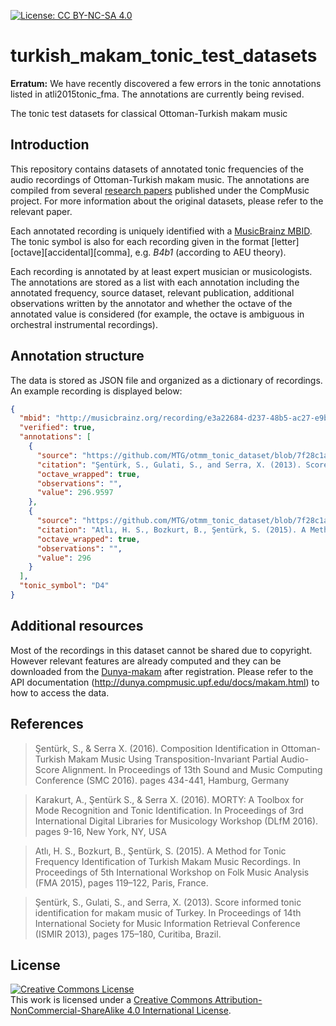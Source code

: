 [![License: CC BY-NC-SA 4.0](https://img.shields.io/badge/License-CC%20BY--NC--SA%204.0-ff69b4.svg)](http://creativecommons.org/licenses/by-nc-sa/4.0/)

turkish_makam_tonic_test_datasets
=================================

**Erratum:** We have recently discovered a few errors in the tonic annotations listed in atli2015tonic_fma. The annotations are currently being revised.

The tonic test datasets for classical Ottoman-Turkish makam music

Introduction
------------

This repository contains datasets of annotated tonic frequencies of the audio recordings of Ottoman-Turkish makam music. The annotations are compiled from several [research papers](#References) published under the CompMusic project. For more information about the original datasets, please refer to the relevant paper.

Each annotated recording is uniquely identified with a [MusicBrainz MBID](https://musicbrainz.org/doc/MusicBrainz_Identifier). The tonic symbol is also for each recording given in the format [letter][octave][accidental][comma], e.g. *B4b1* (according to AEU theory).

Each recording is annotated by at least expert musician or musicologists. The annotations are stored as a list with each annotation including the annotated frequency, source dataset, relevant publication, additional observations written by the annotator and whether the octave of the annotated value is considered (for example, the octave is ambiguous in orchestral instrumental recordings).

Annotation structure
------------

The data is stored as JSON file and organized as a dictionary of recordings. An example recording is displayed below:

```json
{
  "mbid": "http://musicbrainz.org/recording/e3a22684-d237-48b5-ac27-e9b77ddd3c18", 
  "verified": true, 
  "annotations": [
    {
      "source": "https://github.com/MTG/otmm_tonic_dataset/blob/7f28c1a3261b9146042155ee5e0f9e644d9ebcfa/senturk2013karar_ismir/tonic_annotations.csv", 
      "citation": "Şentürk, S., Gulati, S., and Serra, X. (2013). Score Informed Tonic Identification for Makam Music of Turkey. In Proceedings of 14th International Society for Music Information Retrieval Conference (ISMIR 2013), pages 175–180, Curitiba, Brazil.", 
      "octave_wrapped": true, 
      "observations": "", 
      "value": 296.9597
    }, 
    {
      "source": "https://github.com/MTG/otmm_tonic_dataset/blob/7f28c1a3261b9146042155ee5e0f9e644d9ebcfa/atli2015tonic_fma/TD2.csv", 
      "citation": "Atlı, H. S., Bozkurt, B., Şentürk, S. (2015). A Method for Tonic Frequency Identification of Turkish Makam Music Recordings. In Proceedings of 5th International Workshop on Folk Music Analysis (FMA 2015), pages 119–122, Paris, France.", 
      "octave_wrapped": true, 
      "observations": "", 
      "value": 296
    }
  ], 
  "tonic_symbol": "D4"
}
```

Additional resources
------------
Most of the recordings in this dataset cannot be shared due to copyright. However relevant features are already computed and they can be downloaded from the [Dunya-makam](dunya.compmusic.upf.edu/makam) after registration. Please refer to the API documentation (http://dunya.compmusic.upf.edu/docs/makam.html) to how to access the data. 

<a name="References"></a>References
--------------------

> Şentürk, S., & Serra X. (2016). Composition Identification in Ottoman-Turkish Makam Music Using Transposition-Invariant Partial Audio-Score Alignment. In Proceedings of 13th Sound and Music Computing Conference (SMC 2016). pages 434-441, Hamburg, Germany

> Karakurt, A., Şentürk S., & Serra X. (2016). MORTY: A Toolbox for Mode Recognition and Tonic Identification. In Proceedings of 3rd International Digital Libraries for Musicology Workshop (DLfM 2016). pages 9-16, New York, NY, USA

> Atlı, H. S., Bozkurt, B., Şentürk, S. (2015). A Method for Tonic Frequency Identification of Turkish Makam Music Recordings. In Proceedings of 5th International Workshop on Folk Music Analysis (FMA 2015), pages 119–122, Paris, France.

> Şentürk, S., Gulati, S., and Serra, X. (2013). Score informed tonic identification for makam music of Turkey. In Proceedings of 14th International Society for Music Information Retrieval Conference (ISMIR 2013), pages 175–180, Curitiba, Brazil.

<a name="License"></a>License
--------------------
<a rel="license" href="http://creativecommons.org/licenses/by-nc-sa/4.0/"><img alt="Creative Commons License" style="border-width:0" src="https://i.creativecommons.org/l/by-nc-sa/4.0/88x31.png" /></a><br />This work is licensed under a <a rel="license" href="http://creativecommons.org/licenses/by-nc-sa/4.0/">Creative Commons Attribution-NonCommercial-ShareAlike 4.0 International License</a>.
